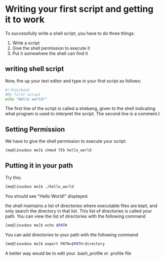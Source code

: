 # Writing your first script and getting it to work
To successfully write a shell script, you have to do three things:
1. Write a script
2. Give the shell permission to execute it
3. Put it somewhere the shell can find it

## writing shell script
Now, fire up your text editor and type in your first script as follows:
```bash
#!/bin/bash
#My first script
echo "Hello world!"
```
The first line of the script is called a shebang, given to the shell indicating what program is used to interpret the script.
The second line is a comment.t

## Setting Permission
We have to give the shell permission to execute your script.
```bash
[me@linuxbox me]$ chmod 755 hello_world
```

## Putting it in your path
Try this:
```bash
[me@linuxbox me]$ ./hello_world
```
You should see "Hello World!" displayed.

the shell maintains a list of directories where executable files are kept, and only search the directory in that list.
This list of directories is called your path. You can view the list of directories with the following command
```bash
[me@linuxbox me]$ echo $PATH
```
You can add directories to your path with the following command
```bash
[me@linuxbox me]$ export PATH=$PATH:directory
```
A better way would be to edit your .bash_profile or .profile file
<!--stackedit_data:
eyJoaXN0b3J5IjpbLTU1OTM0NzQ4MCw4ODgwMTM3XX0=
-->